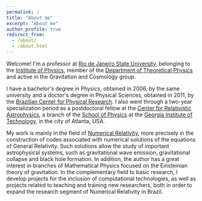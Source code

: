 ```yaml
---
permalink: /
title: "About me"
excerpt: "About me"
author_profile: true
redirect_from: 
  - /about/
  - /about.html
---
```


Welcome! I'm a professor at [Rio de Janeiro State University](https://www.uerj.br/), belonging to the [Institute of Physics](https://www.fis.uerj.br/), member of the [Department of Theoretical Physics](https://www.fis.uerj.br/index.php/departamento-de-fisica-teorica/) and active in the Gravitation and Cosmology group. 

I have a bachelor's degree in Physics, obtained in 2006, by the same university and a doctor's degree in Physical Sciences, obtained in 2011, by the [Brazilian Center for Physical Research](https://www.gov.br/cbpf/pt-br). I also went through a two-year specialization period as a postdoctoral fellow at the [Center for Relativistic Astrophysics](https://cra.gatech.edu/), a branch of the [School of Physics](https://physics.gatech.edu/) at the [Georgia Institute of Technology](https://www.gatech.edu/), in the city of Atlanta, USA. 

My work is mainly in the field of [Numerical Relativity](https://en.wikipedia.org/wiki/Numerical_relativity), more precisely in the construction of codes associated with numerical solutions of the equations of General Relativity. Such solutions allow the study of important astrophysical systems, such as gravitational wave emission, gravitational collapse and black hole formation. In addition, the author has a great interest in branches of Mathematical Physics focused on the Einsteinian theory of gravitation. In the complementary field to basic research, I develop projects for the inclusion of computational technologies, as well as projects related to teaching and training new researchers, both in order to expand the research segment of Numerical Relativity in Brazil.
